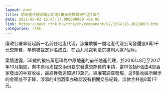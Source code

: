 ```yaml
---
layout: post
title: 前地產代理涉騙公司逾8萬元交際費被判囚7個月
date: 2021-06-03 15:45:17.000000000 +08:00
link: https://news.rthk.hk/rthk/ch/component/k2/1594118-20210603.htm
categories: rthk
---
```


廉政公署早前起訴一名前任地產代理，涉嫌欺騙一間地產代理公司發還逾8萬1千元交際費，早前被裁定罪名成立，在西九龍裁判法院被判入獄7個月。

案情透露，50歲的被告黃冠瑋為中原地產的前任地產代理，於2016年8月至2017年10月期間，向中原地產提交兩份要求發還交際費的申請，當中包括6張由4間酒家發出的手寫收據，最終獲發還超過13萬元。經廉署調查發現，這6張收據所顯示的金額並不正確，涉事的4間酒家亦確認沒有相關交易紀錄，涉款合共逾8萬1千元。
